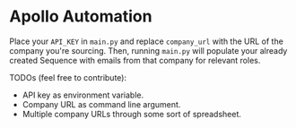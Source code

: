 # Apollo Automation

Place your `API_KEY` in `main.py` and replace `company_url` with the URL of the company you're sourcing. Then, running `main.py` will populate your already created Sequence with emails from that company for relevant roles.


TODOs (feel free to contribute):
- API key as environment variable.
- Company URL as command line argument.
- Multiple company URLs through some sort of spreadsheet.
